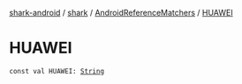 [shark-android](../../index.md) / [shark](../index.md) / [AndroidReferenceMatchers](index.md) / [HUAWEI](./-h-u-a-w-e-i.md)

# HUAWEI

`const val HUAWEI: `[`String`](https://kotlinlang.org/api/latest/jvm/stdlib/kotlin/-string/index.html)